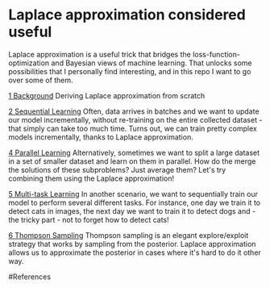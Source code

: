 # Laplace approximation considered useful

Laplace approximation is a useful trick that bridges the loss-function-optimization and Bayesian views of machine learning. That unlocks some possibilities that I personally find interesting, and in this repo I want to go over some of them.

[1 Background](Background.ipynb) Deriving Laplace approximation from scratch

[2 Sequential Learning](Sequential%20Learning.ipynb) Often, data arrives in batches and we want to update our model incrementally, without re-training on the entire collected dataset - that simply can take too much time. Turns out, we can train pretty complex models incrementally, thanks to Laplace approximation.

[4 Parallel Learning]() Alternatively, sometimes we want to split a large dataset in a set of smaller dataset and learn on them in parallel. How do the merge the solutions of these subproblems? Just average them? Let's try combining them using the Laplace approximation!

[5 Multi-task Learning]() In another scenario, we want to sequentially train our model to perform several different tasks. For instance, one day we train it to detect cats in images, the next day we want to train it to detect dogs and - the tricky part - not to forget how to detect cats!

[6 Thompson Sampling]() Thompson sampling is an elegant explore/exploit strategy that works by sampling from the posterior.  Laplace approximation allows us to approximate the posterior in cases where it's hard to do it other way.


#References

